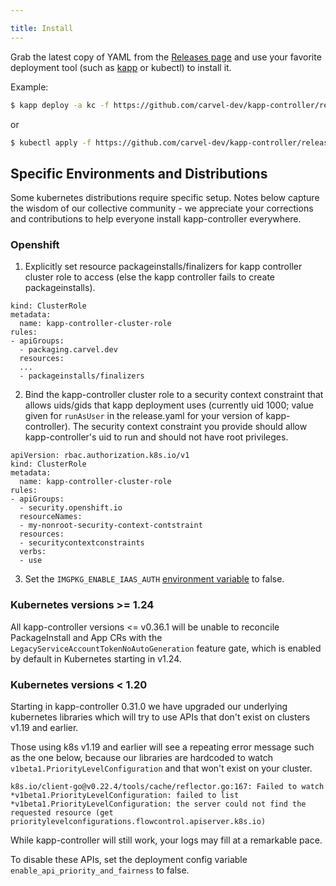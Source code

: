 ```yaml
---

title: Install
---
```


Grab the latest copy of YAML from the [Releases page](https://github.com/carvel-dev/kapp-controller/releases) and use your favorite deployment tool (such as [kapp](/kapp) or kubectl) to install it.

Example:

```bash
$ kapp deploy -a kc -f https://github.com/carvel-dev/kapp-controller/releases/latest/download/release.yml
```

or

```bash
$ kubectl apply -f https://github.com/carvel-dev/kapp-controller/releases/latest/download/release.yml
```

## Specific Environments and Distributions
Some kubernetes distributions require specific setup.
Notes below capture the wisdom of our collective community - we
appreciate your corrections and contributions to help everyone install
kapp-controller everywhere.

### Openshift
1. Explicitly set resource packageinstalls/finalizers for kapp controller cluster role to access (else the kapp controller fails to create packageinstalls).
```
kind: ClusterRole
metadata:
  name: kapp-controller-cluster-role
rules:
- apiGroups:
  - packaging.carvel.dev
  resources:
  ...
  - packageinstalls/finalizers
```
2. Bind the kapp-controller cluster role to a security context constraint that allows uids/gids that kapp deployment uses
(currently uid 1000; value given for `runAsUser` in the release.yaml for your
version of kapp-controller).
The security context constraint you provide should allow kapp-controller's uid
to run and should not have root privileges.
```
apiVersion: rbac.authorization.k8s.io/v1
kind: ClusterRole
metadata:
  name: kapp-controller-cluster-role
rules:
- apiGroups:
  - security.openshift.io
  resourceNames:
  - my-nonroot-security-context-contstraint
  resources:
  - securitycontextconstraints
  verbs:
  - use
```
3. Set the `IMGPKG_ENABLE_IAAS_AUTH` [environment
   variable](/imgpkg/docs/latest/auth/#via-iaas) to false.


### Kubernetes versions >= 1.24
All kapp-controller versions <= v0.36.1 will be unable to reconcile
PackageInstall and App CRs with the `LegacyServiceAccountTokenNoAutoGeneration`
feature gate, which is enabled by default in Kubernetes starting in v1.24.

### Kubernetes versions < 1.20
Starting in kapp-controller 0.31.0 we have upgraded our underlying kubernetes
libraries which will try to use APIs that don't exist on clusters v1.19 and
earlier.

Those using k8s v1.19 and earlier will see a repeating error message such as the one below, because
our libraries are hardcoded to watch `v1beta1.PriorityLevelConfiguration` and that won't exist on your cluster.
```
k8s.io/client-go@v0.22.4/tools/cache/reflector.go:167: Failed to watch *v1beta1.PriorityLevelConfiguration: failed to list *v1beta1.PriorityLevelConfiguration: the server could not find the requested resource (get prioritylevelconfigurations.flowcontrol.apiserver.k8s.io)
```
While kapp-controller will still work, your logs may fill at a remarkable pace.

To disable these APIs, set the deployment config variable
`enable_api_priority_and_fairness` to false.
